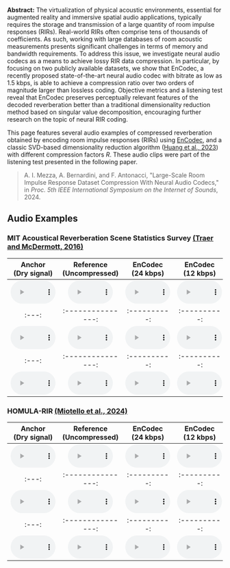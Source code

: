 __Abstract:__ The virtualization of physical acoustic environments, essential for augmented reality and immersive spatial audio applications, typically requires the storage and transmission of a large quantity of room impulse responses (RIRs). Real-world RIRs often comprise tens of thousands of coefficients. As such, working with large databases of room acoustic measurements presents significant challenges in terms of memory and bandwidth requirements. To address this issue, we investigate neural audio codecs as a means to achieve lossy RIR data compression. In particular, by focusing on two publicly available datasets, we show that EnCodec, a recently proposed state-of-the-art neural audio codec with bitrate as low as 1.5 kbps, is able to achieve a compression ratio over two orders of magnitude larger than lossless coding. Objective metrics and a listening test reveal that EnCodec preserves perceptually relevant features of the decoded reverberation better than a traditional dimensionality reduction method based on singular value decomposition, encouraging further research on the topic of neural RIR coding. 

This page features several audio examples of compressed reverberation obtained by encoding room impulse responses (RIRs) using [EnCodec](https://github.com/facebookresearch/encodec), and a classic SVD-based dimensionality reduction algorithm ([Huang et al., 2023](https://doi.org/10.1109/LSP.2023.3306619)) with different compression factors _R_.
These audio clips were part of the listening test presented in the following paper.

> A. I. Mezza, A. Bernardini, and F. Antonacci, "Large-Scale Room Impulse Response Dataset Compression With Neural Audio Codecs," in *Proc. 5th IEEE International Symposium on the Internet of Sounds*, 2024.

## Audio Examples

### MIT Acoustical Reverberation Scene Statistics Survey [(Traer and McDermott, 2016)](https://mcdermottlab.mit.edu/Reverb/IR_Survey.html)

| Anchor<br>(Dry signal)  | Reference<br>(Uncompressed) | EnCodec<br>(24 kbps) | EnCodec<br>(12 kbps) | EnCodec<br>(6 kbps) | EnCodec<br>(3 kbps) | EnCodec<br>(1.5 kbps) |  SVD (R=16)  | SVD (R=8) | SVD (R=4) |
| :---: | :---------------: | :----------: | :----------: | :---: | :----: | :----: | :---: | :-----: | :------------: |
| <audio controls  preload="auto" style="width: 105px"><source src="audio/dry/p300.wav" type="audio/mpeg">Your browser does not support the audio element.</audio> | <audio controls  preload="auto" style="width: 105px"><source src="audio/reference/p300-reference.wav" type="audio/mpeg">Your browser does not support the audio element.</audio> | <audio controls  preload="auto" style="width: 105px"><source src="audio/encodec/p300-24kbps.wav" type="audio/mpeg">Your browser does not support the audio element.</audio> | <audio controls  preload="auto" style="width: 105px"><source src="audio/encodec/p300-12kbps.wav" type="audio/mpeg">Your browser does not support the audio element.</audio> | <audio controls  preload="auto" style="width: 105px"><source src="audio/encodec/p300-6kbps.wav" type="audio/mpeg">Your browser does not support the audio element.</audio> | <audio controls  preload="auto" style="width: 105px"><source src="audio/encodec/p300-3kbps.wav" type="audio/mpeg">Your browser does not support the audio element.</audio>| <audio controls  preload="auto" style="width: 105px"><source src="audio/encodec/p300-1.5kbps.wav" type="audio/mpeg">Your browser does not support the audio element.</audio>|  <audio controls  preload="auto" style="width: 105px"><source src="audio/svd/p300-R=16.wav" type="audio/mpeg">Your browser does not support the audio element.</audio>| <audio controls  preload="auto" style="width: 105px"><source src="audio/svd/p300-R=8.wav" type="audio/mpeg">Your browser does not support the audio element.</audio>| <audio controls  preload="auto" style="width: 105px"><source src="audio/svd/p300-R=4.wav" type="audio/mpeg">Your browser does not support the audio element.</audio>|
| :---: | :---------------: | :----------: | :----------: | :---: | :----: | :----: | :---: | :-----: | :------------: |
| <audio controls  preload="auto" style="width: 105px"><source src="audio/dry/p227.wav" type="audio/mpeg">Your browser does not support the audio element.</audio>| <audio controls  preload="auto" style="width: 105px"><source src="audio/reference/p227-reference.wav" type="audio/mpeg">Your browser does not support the audio element.</audio> | <audio controls  preload="auto" style="width: 105px"><source src="audio/encodec/p227-24kbps.wav" type="audio/mpeg">Your browser does not support the audio element.</audio> | <audio controls  preload="auto" style="width: 105px"><source src="audio/encodec/p227-12kbps.wav" type="audio/mpeg">Your browser does not support the audio element.</audio> | <audio controls  preload="auto" style="width: 105px"><source src="audio/encodec/p227-6kbps.wav" type="audio/mpeg">Your browser does not support the audio element.</audio> | <audio controls  preload="auto" style="width: 105px"><source src="audio/encodec/p227-3kbps.wav" type="audio/mpeg">Your browser does not support the audio element.</audio>| <audio controls  preload="auto" style="width: 105px"><source src="audio/encodec/p227-1.5kbps.wav" type="audio/mpeg">Your browser does not support the audio element.</audio>|  <audio controls  preload="auto" style="width: 105px"><source src="audio/svd/p227-R=16.wav" type="audio/mpeg">Your browser does not support the audio element.</audio>| <audio controls  preload="auto" style="width: 105px"><source src="audio/svd/p227-R=8.wav" type="audio/mpeg">Your browser does not support the audio element.</audio>| <audio controls  preload="auto" style="width: 105px"><source src="audio/svd/p227-R=4.wav" type="audio/mpeg">Your browser does not support the audio element.</audio>|
| :---: | :---------------: | :----------: | :----------: | :---: | :----: | :----: | :---: | :-----: | :------------: |
| <audio controls  preload="auto" style="width: 105px"><source src="audio/dry/DontMeanAthing_Sax.wav" type="audio/mpeg">Your browser does not support the audio element.</audio> | <audio controls  preload="auto" style="width: 105px"><source src="audio/reference/DontMeanAthing_Sax-reference.wav" type="audio/mpeg">Your browser does not support the audio element.</audio> | <audio controls  preload="auto" style="width: 105px"><source src="audio/encodec/DontMeanAthing_Sax-24kbps.wav" type="audio/mpeg">Your browser does not support the audio element.</audio> | <audio controls  preload="auto" style="width: 105px"><source src="audio/encodec/DontMeanAthing_Sax-12kbps.wav" type="audio/mpeg">Your browser does not support the audio element.</audio> | <audio controls  preload="auto" style="width: 105px"><source src="audio/encodec/DontMeanAthing_Sax-6kbps.wav" type="audio/mpeg">Your browser does not support the audio element.</audio> | <audio controls  preload="auto" style="width: 105px"><source src="audio/encodec/DontMeanAthing_Sax-3kbps.wav" type="audio/mpeg">Your browser does not support the audio element.</audio>| <audio controls  preload="auto" style="width: 105px"><source src="audio/encodec/DontMeanAthing_Sax-1.5kbps.wav" type="audio/mpeg">Your browser does not support the audio element.</audio>|  <audio controls  preload="auto" style="width: 105px"><source src="audio/svd/DontMeanAthing_Sax-R=16.wav" type="audio/mpeg">Your browser does not support the audio element.</audio>| <audio controls  preload="auto" style="width: 105px"><source src="audio/svd/DontMeanAthing_Sax-R=8.wav" type="audio/mpeg">Your browser does not support the audio element.</audio>| <audio controls  preload="auto" style="width: 105px"><source src="audio/svd/DontMeanAthing_Sax-R=4.wav" type="audio/mpeg">Your browser does not support the audio element.</audio>|

### HOMULA-RIR [(Miotello et al., 2024)](https://doi.org/10.1109/ICASSPW62465.2024.10626753)

| Anchor<br>(Dry signal)  | Reference<br>(Uncompressed) | EnCodec<br>(24 kbps) | EnCodec<br>(12 kbps) | EnCodec<br>(6 kbps) | EnCodec<br>(3 kbps) | EnCodec<br>(1.5 kbps) |  SVD (R=16)  | SVD (R=8) | SVD (R=4) |
| :---: | :---------------: | :----------: | :----------: | :---: | :----: | :----: | :---: | :-----: | :------------: |
| <audio controls  preload="auto" style="width: 105px"><source src="audio/dry/p225.wav" type="audio/mpeg">Your browser does not support the audio element.</audio>| <audio controls  preload="auto" style="width: 105px"><source src="audio/reference/p225-reference.wav" type="audio/mpeg">Your browser does not support the audio element.</audio> | <audio controls  preload="auto" style="width: 105px"><source src="audio/encodec/p225-24kbps.wav" type="audio/mpeg">Your browser does not support the audio element.</audio> | <audio controls  preload="auto" style="width: 105px"><source src="audio/encodec/p225-12kbps.wav" type="audio/mpeg">Your browser does not support the audio element.</audio> | <audio controls  preload="auto" style="width: 105px"><source src="audio/encodec/p225-6kbps.wav" type="audio/mpeg">Your browser does not support the audio element.</audio> | <audio controls  preload="auto" style="width: 105px"><source src="audio/encodec/p225-3kbps.wav" type="audio/mpeg">Your browser does not support the audio element.</audio>| <audio controls  preload="auto" style="width: 105px"><source src="audio/encodec/p225-1.5kbps.wav" type="audio/mpeg">Your browser does not support the audio element.</audio>|  <audio controls  preload="auto" style="width: 105px"><source src="audio/svd/p225-R=16.wav" type="audio/mpeg">Your browser does not support the audio element.</audio>| <audio controls  preload="auto" style="width: 105px"><source src="audio/svd/p225-R=8.wav" type="audio/mpeg">Your browser does not support the audio element.</audio>| <audio controls  preload="auto" style="width: 105px"><source src="audio/svd/p225-R=4.wav" type="audio/mpeg">Your browser does not support the audio element.</audio>|
| :---: | :---------------: | :----------: | :----------: | :---: | :----: | :----: | :---: | :-----: | :------------: |
| <audio controls  preload="auto" style="width: 105px"><source src="audio/dry/p292.wav" type="audio/mpeg">Your browser does not support the audio element.</audio> | <audio controls  preload="auto" style="width: 105px"><source src="audio/reference/p292-reference.wav" type="audio/mpeg">Your browser does not support the audio element.</audio> | <audio controls  preload="auto" style="width: 105px"><source src="audio/encodec/p292-24kbps.wav" type="audio/mpeg">Your browser does not support the audio element.</audio> | <audio controls  preload="auto" style="width: 105px"><source src="audio/encodec/p292-12kbps.wav" type="audio/mpeg">Your browser does not support the audio element.</audio> | <audio controls  preload="auto" style="width: 105px"><source src="audio/encodec/p292-6kbps.wav" type="audio/mpeg">Your browser does not support the audio element.</audio> | <audio controls  preload="auto" style="width: 105px"><source src="audio/encodec/p292-3kbps.wav" type="audio/mpeg">Your browser does not support the audio element.</audio>| <audio controls  preload="auto" style="width: 105px"><source src="audio/encodec/p292-1.5kbps.wav" type="audio/mpeg">Your browser does not support the audio element.</audio>|  <audio controls  preload="auto" style="width: 105px"><source src="audio/svd/p292-R=16.wav" type="audio/mpeg">Your browser does not support the audio element.</audio>| <audio controls  preload="auto" style="width: 105px"><source src="audio/svd/p292-R=8.wav" type="audio/mpeg">Your browser does not support the audio element.</audio>| <audio controls  preload="auto" style="width: 105px"><source src="audio/svd/p292-R=4.wav" type="audio/mpeg">Your browser does not support the audio element.</audio>|
| :---: | :---------------: | :----------: | :----------: | :---: | :----: | :----: | :---: | :-----: | :------------: |
| <audio controls  preload="auto" style="width: 105px"><source src="audio/dry/Canon_Cello.wav" type="audio/mpeg">Your browser does not support the audio element.</audio> | <audio controls  preload="auto" style="width: 105px"><source src="audio/reference/Canon_Cello-reference.wav" type="audio/mpeg">Your browser does not support the audio element.</audio> | <audio controls  preload="auto" style="width: 105px"><source src="audio/encodec/Canon_Cello-24kbps.wav" type="audio/mpeg">Your browser does not support the audio element.</audio> | <audio controls  preload="auto" style="width: 105px"><source src="audio/encodec/Canon_Cello-12kbps.wav" type="audio/mpeg">Your browser does not support the audio element.</audio> | <audio controls  preload="auto" style="width: 105px"><source src="audio/encodec/Canon_Cello-6kbps.wav" type="audio/mpeg">Your browser does not support the audio element.</audio> | <audio controls  preload="auto" style="width: 105px"><source src="audio/encodec/Canon_Cello-3kbps.wav" type="audio/mpeg">Your browser does not support the audio element.</audio>| <audio controls  preload="auto" style="width: 105px"><source src="audio/encodec/Canon_Cello-1.5kbps.wav" type="audio/mpeg">Your browser does not support the audio element.</audio>|  <audio controls  preload="auto" style="width: 105px"><source src="audio/svd/Canon_Cello-R=16.wav" type="audio/mpeg">Your browser does not support the audio element.</audio>| <audio controls  preload="auto" style="width: 105px"><source src="audio/svd/Canon_Cello-R=8.wav" type="audio/mpeg">Your browser does not support the audio element.</audio>| <audio controls  preload="auto" style="width: 105px"><source src="audio/svd/Canon_Cello-R=4.wav" type="audio/mpeg">Your browser does not support the audio element.</audio>|
